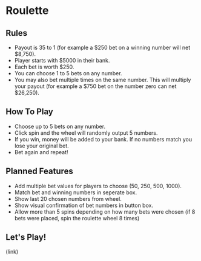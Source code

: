 # Roulette

## Rules

- Payout is 35 to 1 (for example a $250 bet on a winning number will net $8,750).
- Player starts with $5000 in their bank.
- Each bet is worth $250.
- You can choose 1 to 5 bets on any number.
- You may also bet multiple times on the same number. This will multiply your payout (for example a $750 bet on the number zero can net $26,250).

## How To Play

- Choose up to 5 bets on any number.
- Click spin and the wheel will randomly output 5 numbers.
- If you win, money will be added to your bank. If no numbers match you lose your original bet.
- Bet again and repeat!

## Planned Features

- Add multiple bet values for players to choose (50, 250, 500, 1000).
- Match bet and winning numbers in seperate box.
- Show last 20 chosen numbers from wheel.
- Show visual confirmation of bet numbers in button box.
- Allow more than 5 spins depending on how many bets were chosen (if 8 bets were placed, spin the roulette wheel 8 times)

## Let's Play!

(link)